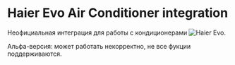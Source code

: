 # Haier Evo Air Conditioner integration
 
Неофициальная интеграция для работы с кондиционерами ![Haier Evo](https://haieronline.ru/evo-iot/).

Альфа-версия: может работать некорректно, не все фукции поддерживаются.